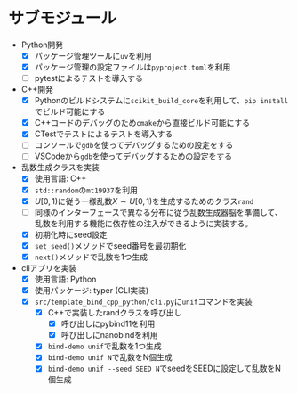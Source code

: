 # サブモジュール

- Python開発
    - [x] パッケージ管理ツールに`uv`を利用
    - [x] パッケージ管理の設定ファイルは`pyproject.toml`を利用
    - [ ] pytestによるテストを導入する
- C++開発
    - [x] Pythonのビルドシステムに`scikit_build_core`を利用して、`pip install`でビルド可能にする
    - [x] C++コードのデバッグのため`cmake`から直接ビルド可能にする
    - [x] CTestでテストによるテストを導入する
    - [ ] コンソールで`gdb`を使ってデバッグするための設定をする
    - [ ] VSCodeから`gdb`を使ってデバッグするための設定をする
- 乱数生成クラスを実装
    - [x] 使用言語: C++
    - [x] `std::random`の`mt19937`を利用
    - [x] $U[0,1)$に従う一様乱数$X \sim U[0,1)$を生成するためのクラス`rand`
    - [ ] 同様のインターフェースで異なる分布に従う乱数生成器脳を準備して、乱数を利用する機能に依存性の注入ができるように実装する。
    - [x] 初期化時にseed設定
    - [x] `set_seed()`メソッドでseed番号を最初期化
    - [x] `next()`メソッドで乱数を1つ生成
- cliアプリを実装
    - [x] 使用言語: Python
    - [x] 使用パッケージ: typer (CLI実装)
    - [x] `src/template_bind_cpp_python/cli.py`に`unif`コマンドを実装
        - [x] C++で実装したrandクラスを呼び出し
            - [x] 呼び出しにpybind11を利用
            - [x] 呼び出しにnanobindを利用
        - [x] `bind-demo unif`で乱数を1つ生成
        - [x] `bind-demo unif N`で乱数をN個生成
        - [x] `bind-demo unif --seed SEED N`でseedをSEEDに設定して乱数をN個生成
